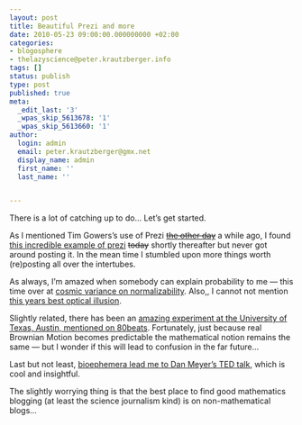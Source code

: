 ```yaml
---
layout: post
title: Beautiful Prezi and more
date: 2010-05-23 09:00:00.000000000 +02:00
categories:
- blogosphere
- thelazyscience@peter.krautzberger.info
tags: []
status: publish
type: post
published: true
meta:
  _edit_last: '3'
  _wpas_skip_5613678: '1'
  _wpas_skip_5613660: '1'
author:
  login: admin
  email: peter.krautzberger@gmx.net
  display_name: admin
  first_name: ''
  last_name: ''


---
```


There is a lot of catching up to do… Let’s get started.

As I mentioned Tim Gowers’s use of Prezi <del>[the other day](http://peter.krautzberger.info/2010/05/math_newspapers)</del> a while ago, I found [this incredible example of prezi](http://prezi.com/aww2hjfyil0u/math-is-not-linear/) <del>today</del> shortly thereafter but never got around posting it. In the mean time I stumbled upon more things worth (re)posting all over the intertubes.

As always, I’m amazed when somebody can explain probability to me — this time over at [cosmic variance on normalizability](http://blogs.discovermagazine.com/cosmicvariance/2010/05/17/non-normalizable-probability-measures-for-fun-and-profit/). Also,, I cannot not mention [this years best optical illusion](http://www.scienceblogs.de/mathlog/2010/05/illusion-des-jahres-3.php "via Thilo Kuessner's mathlog").

Slightly related, there has been an [amazing experiment at the University of Texas, Austin, mentioned on 80beats](http://blogs.discovermagazine.com/80beats/2010/05/21/refuting-einstein-in-4-easy-steps-physicists-measure-brownian-motion/). Fortunately, just because real Brownian Motion becomes predictable the mathematical notion remains the same — but I wonder if this will lead to confusion in the far future…

Last but not least, [bioephemera lead me to Dan Meyer’s <span class="caps">TED</span> talk](http://scienceblogs.com/bioephemera/2010/05/fixing_our_impatience_with_irr.php), which is cool and insightful.

The slightly worrying thing is that the best place to find good mathematics blogging (at least the science journalism kind) is on non-mathematical blogs…